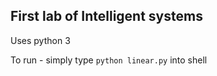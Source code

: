 ## First lab of Intelligent systems

Uses python 3

To run - simply type `python linear.py` into shell